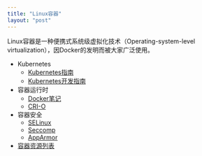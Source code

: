 ```yaml
---
title: "Linux容器"
layout: "post"
---
```


Linux容器是一种便携式系统级虚拟化技术（Operating-system-level virtualization），因Docker的发明而被大家广泛使用。

- Kubernetes
  - [Kubernetes指南](/kubernetes/)
  - [Kubernetes开发指南](/kubernetes-dev/)
- 容器运行时
  - [Docker笔记](docker)
  - [CRI-O](cri-o.html)
- 容器安全
  - [SELinux](selinux/)
  - [Seccomp](seccomp.html)
  - [AppArmor](apparmor.html)
- [容器资源列表](resources)


